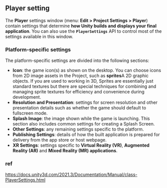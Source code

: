 ## Player setting 
The **Player** settings window (menu: **Edit > Project Settings > Player**) contain settings that determine **how Unity builds and displays your final application**.  You can also use the **`PlayerSettings`** API to control most of the settings available in this window.

###  Platform-specific settings

The platform-specific settings are divided into the following sections:

-   **Icon**: the game icon(s) as shown on the desktop. You can choose icons from 2D image assets in the Project, such as **sprites**A 2D graphic objects. If you are used to working in 3D, Sprites are essentially just standard textures but there are special techniques for combining and managing sprite textures for efficiency and convenience during development. 
-   **Resolution and Presentation**: settings for screen resolution and other presentation details such as whether the game should default to fullscreen mode.
-   **Splash Image**: the image shown while the game is launching. This section also includes common settings for creating a Splash Screen. 
-   **Other Settings**: any remaining settings specific to the platform.
-   **Publishing Settings**: details of how the built application is prepared for delivery from the app store or host webpage.
-   **XR Settings**: settings specific to **Virtual Reality (VR)**, **Augmented Reality (AR)** and **Mixed Reality (MR) applications**.

### ref 
https://docs.unity3d.com/2021.3/Documentation/Manual/class-PlayerSettings.html
